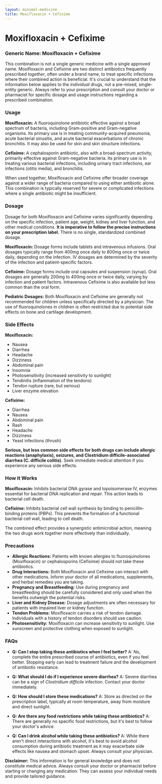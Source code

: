 ```yaml
---
layout: minimal-medicine
title: Moxifloxacin + Cefixime
---
```


# Moxifloxacin + Cefixime
### Generic Name: Moxifloxacin + Cefixime

This combination is not a single generic medicine with a single approved name.  Moxifloxacin and Cefixime are two distinct antibiotics frequently prescribed *together*, often under a brand name, to treat specific infections where their combined action is beneficial.  It's crucial to understand that the information below applies to the *individual* drugs, not a pre-mixed, single-entity generic.  Always refer to your prescription and consult your doctor or pharmacist for specific dosage and usage instructions regarding a prescribed combination.

### Usage

**Moxifloxacin:** A fluoroquinolone antibiotic effective against a broad spectrum of bacteria, including Gram-positive and Gram-negative organisms.  Its primary use is in treating community-acquired pneumonia, acute bacterial sinusitis, and acute bacterial exacerbations of chronic bronchitis. It may also be used for skin and skin structure infections.

**Cefixime:** A cephalosporin antibiotic, also with a broad-spectrum activity, primarily effective against Gram-negative bacteria.  Its primary use is in treating various bacterial infections, including urinary tract infections, ear infections (otitis media), and bronchitis.

When used together, Moxifloxacin and Cefixime offer broader coverage against a wider range of bacteria compared to using either antibiotic alone. This combination is typically reserved for severe or complicated infections where a single antibiotic might be insufficient.

### Dosage

Dosage for both Moxifloxacin and Cefixime varies significantly depending on the specific infection, patient age, weight, kidney and liver function, and other medical conditions.  **It is imperative to follow the precise instructions on your prescription label.** There is no single, standardized combined dosage.

**Moxifloxacin:**  Dosage forms include tablets and intravenous infusions. Oral dosages typically range from 400mg once daily to 800mg once or twice daily, depending on the infection. IV dosages are determined by the severity of the infection and patient-specific factors.  

**Cefixime:** Dosage forms include oral capsules and suspension (syrup). Oral dosages are generally 200mg to 400mg once or twice daily, varying by infection and patient factors.  Intravenous Cefixime is also available but less common than the oral form.

**Pediatric Dosages:**  Both Moxifloxacin and Cefixime are generally not recommended for children unless specifically directed by a physician.  The use of fluoroquinolones in children is often restricted due to potential side effects on bone and cartilage development.

### Side Effects

**Moxifloxacin:**
* Nausea
* Diarrhea
* Headache
* Dizziness
* Abdominal pain
* Insomnia
* Photosensitivity (increased sensitivity to sunlight)
* Tendinitis (inflammation of the tendons)
* Tendon rupture (rare, but serious)
* Liver enzyme elevation

**Cefixime:**
* Diarrhea
* Nausea
* Abdominal pain
* Rash
* Headache
* Dizziness
* Yeast infections (thrush)

**Serious, but less common side effects for both drugs can include allergic reactions (anaphylaxis), seizures, and Clostridium difficile-associated diarrhea (C. difficile colitis).**  Seek immediate medical attention if you experience any serious side effects.


### How it Works

**Moxifloxacin:** Inhibits bacterial DNA gyrase and topoisomerase IV, enzymes essential for bacterial DNA replication and repair. This action leads to bacterial cell death.

**Cefixime:**  Inhibits bacterial cell wall synthesis by binding to penicillin-binding proteins (PBPs).  This prevents the formation of a functional bacterial cell wall, leading to cell death.

The combined effect provides a synergistic antimicrobial action, meaning the two drugs work together more effectively than individually.

### Precautions

* **Allergic Reactions:**  Patients with known allergies to fluoroquinolones (Moxifloxacin) or cephalosporins (Cefixime) should not take these antibiotics.
* **Drug Interactions:**  Both Moxifloxacin and Cefixime can interact with other medications.  Inform your doctor of all medications, supplements, and herbal remedies you are taking.
* **Pregnancy and Breastfeeding:**  Use during pregnancy and breastfeeding should be carefully considered and only used when the benefits outweigh the potential risks.
* **Liver and Kidney Disease:** Dosage adjustments are often necessary for patients with impaired liver or kidney function.
* **Tendon Problems:** Moxifloxacin carries a risk of tendon damage. Individuals with a history of tendon disorders should use caution.
* **Photosensitivity:**  Moxifloxacin can increase sensitivity to sunlight. Use sunscreen and protective clothing when exposed to sunlight.


### FAQs

* **Q: Can I stop taking these antibiotics when I feel better?**  A: No, complete the entire prescribed course of antibiotics, even if you feel better. Stopping early can lead to treatment failure and the development of antibiotic resistance.

* **Q: What should I do if I experience severe diarrhea?** A: Severe diarrhea can be a sign of *Clostridium difficile* infection. Contact your doctor immediately.

* **Q: How should I store these medications?** A: Store as directed on the prescription label, typically at room temperature, away from moisture and direct sunlight.

* **Q:  Are there any food restrictions while taking these antibiotics?** A:  There are generally no specific food restrictions, but it's best to follow your doctor's advice.

* **Q: Can I drink alcohol while taking these antibiotics?** A:  While there aren't direct interactions with alcohol, it's best to avoid alcohol consumption during antibiotic treatment as it may exacerbate side effects like nausea and stomach upset. Always consult your physician.


**Disclaimer:** This information is for general knowledge and does not constitute medical advice.  Always consult your doctor or pharmacist before starting or changing any medication.  They can assess your individual needs and provide tailored guidance.
